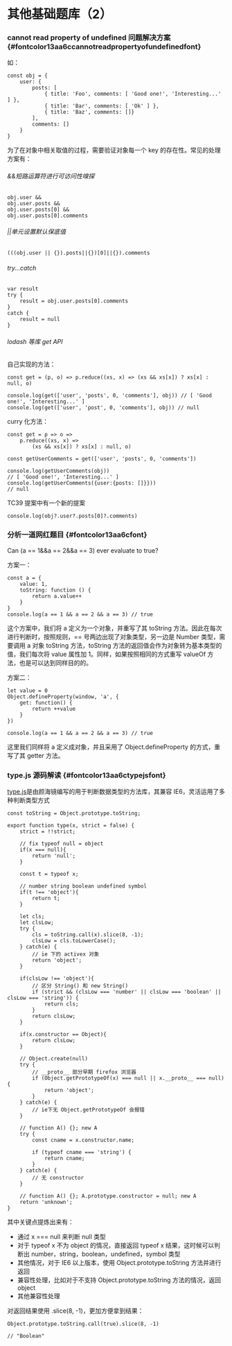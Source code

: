 # 其他基础题库（2）

### cannot read property of undefined 问题解决方案 {#fontcolor13aa6ccannotreadpropertyofundefinedfont}

如：

```
const obj = {
    user: {
        posts: [
            { title: 'Foo', comments: [ 'Good one!', 'Interesting...' ] },
            { title: 'Bar', comments: [ 'Ok' ] },
            { title: 'Baz', comments: []}
        ],
        comments: []
    }
}
```

为了在对象中相关取值的过程，需要验证对象每一个 key 的存在性。常见的处理方案有：

###### &&短路运算符进行可访问性嗅探

```
obj.user &&
obj.user.posts &&
obj.user.posts[0] &&
obj.user.posts[0].comments
```

###### \|\|单元设置默认保底值

```
(((obj.user || {}).posts||{})[0]||{}).comments
```

###### try...catch

```
var result
try {
    result = obj.user.posts[0].comments
}
catch {
    result = null
}
```

###### lodash 等库 get API

自己实现的方法：

```
const get = (p, o) => p.reduce((xs, x) => (xs && xs[x]) ? xs[x] : null, o)

console.log(get(['user', 'posts', 0, 'comments'], obj)) // [ 'Good one!', 'Interesting...' ]
console.log(get(['user', 'post', 0, 'comments'], obj)) // null
```

curry 化方法：

```
const get = p => o =>
    p.reduce((xs, x) =>
        (xs && xs[x]) ? xs[x] : null, o)

const getUserComments = get(['user', 'posts', 0, 'comments'])

console.log(getUserComments(obj))
// [ 'Good one!', 'Interesting...' ]
console.log(getUserComments({user:{posts: []}}))
// null
```

TC39 提案中有一个新的提案

```
console.log(obj?.user?.posts[0]?.comments)
```

### 分析一道网红题目 {#fontcolor13aa6cfont}

Can \(a == 1&&a == 2&&a == 3\) ever evaluate to true?

方案一：

```
const a = {
    value: 1,
    toString: function () {
        return a.value++
    }
}
console.log(a == 1 && a == 2 && a == 3) // true
```

这个方案中，我们将 a 定义为一个对象，并重写了其 toString 方法。因此在每次进行判断时，按照规则，== 号两边出现了对象类型，另一边是 Number 类型，需要调用 a 对象 toString 方法，toString 方法的返回值会作为对象转为基本类型的值，我们每次将 value 属性加 1。同样，如果按照相同的方式重写 valueOf 方法，也是可以达到同样目的的。

方案二：

```
let value = 0
Object.defineProperty(window, 'a', {
    get: function() {
        return ++value
    }
})

console.log(a == 1 && a == 2 && a == 3) // true
```

这里我们同样将 a 定义成对象，并且采用了 Object.defineProperty 的方式，重写了其 getter 方法。

### type.js 源码解读 {#fontcolor13aa6ctypejsfont}

[type.js](https://github.com/jsmini/type)是由颜海镜编写的用于判断数据类型的方法库，其兼容 IE6，灵活运用了多种判断类型方式

```
const toString = Object.prototype.toString;

export function type(x, strict = false) {
    strict = !!strict;

    // fix typeof null = object
    if(x === null){
        return 'null';
    }

    const t = typeof x;

    // number string boolean undefined symbol
    if(t !== 'object'){
        return t;
    }

    let cls;
    let clsLow;
    try {
        cls = toString.call(x).slice(8, -1);
        clsLow = cls.toLowerCase();
    } catch(e) {
        // ie 下的 activex 对象
        return 'object';
    }

    if(clsLow !== 'object'){
        // 区分 String() 和 new String()
        if (strict && (clsLow === 'number' || clsLow === 'boolean' || clsLow === 'string')) {
            return cls;
        }
        return clsLow;
    }

    if(x.constructor == Object){
        return clsLow;
    }

    // Object.create(null)
    try {
        // __proto__ 部分早期 firefox 浏览器
        if (Object.getPrototypeOf(x) === null || x.__proto__ === null) {
            return 'object';
        }
    } catch(e) {
        // ie下无 Object.getPrototypeOf 会报错
    }

    // function A() {}; new A
    try {
        const cname = x.constructor.name;

        if (typeof cname === 'string') {
            return cname;
        }
    } catch(e) {
        // 无 constructor
    }

    // function A() {}; A.prototype.constructor = null; new A
    return 'unknown';
}
```

其中关键点提炼出来有：

* 通过 x === null 来判断 null 类型
* 对于 typeof x 不为 object 的情况，直接返回 typeof x 结果，这时候可以判断出 number，string，boolean，undefined，symbol 类型
* 其他情况，对于 IE6 以上版本，使用 Object.prototype.toString 方法并进行返回
* 兼容性处理，比如对于不支持 Object.prototype.toString 方法的情况，返回 object
* 其他兼容性处理

对返回结果使用 .slice\(8, -1\)，更加方便拿到结果：

```
Object.prototype.toString.call(true).slice(8, -1)

// "Boolean"
```



